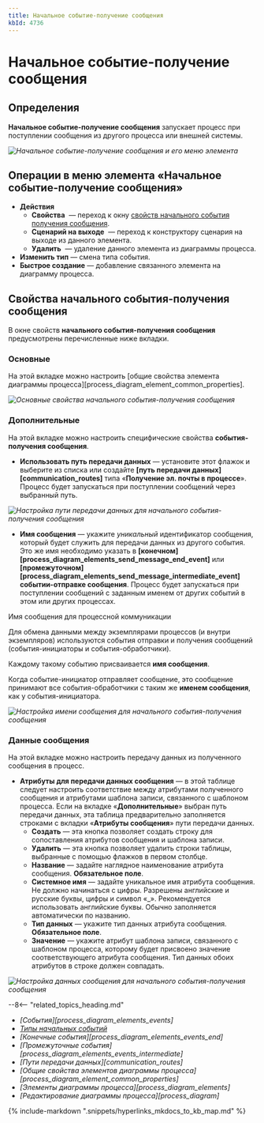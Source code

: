 ```yaml
---
title: Начальное событие-получение сообщения
kbId: 4736
---
```


# Начальное событие-получение сообщения

## Определения

**Начальное событие-получение сообщения** запускает процесс при поступлении сообщения из другого процесса или внешней системы.

_![Начальное событие-получение сообщения и его меню элемента](/platform/v5.0/business_apps/diagrams/process_diagram/process_diagram_elements/events/start/img/receive_message_start_event.png)_

## Операции в меню элемента «Начальное событие-получение сообщения»

- **Действия**
  - **Свойства** *‌* — переход к окну [свойств начального события получения сообщения](#свойства-начального-события-получения-сообщения).
  - **Сценарий на выходе** *‌* — переход к конструктору сценария на выходе из данного элемента.
  - **Удалить** *‌* — удаление данного элемента из диаграммы процесса.
- **Изменить тип** — смена типа события.
- **Быстрое создание** — добавление связанного элемента на диаграмму процесса.

## Свойства начального события-получения сообщения

В окне свойств **начального события-получения сообщения** предусмотрены перечисленные ниже вкладки.

### Основные

На этой вкладке можно настроить [общие свойства элемента диаграммы процесса][process_diagram_element_common_properties].

_![Основные свойства начального события-получения сообщения](/platform/v5.0/business_apps/diagrams/process_diagram/process_diagram_elements/events/start/img/receive_message_start_event_general_properties.png)_

### Дополнительные

На этой вкладке можно настроить специфические свойства **события-получения сообщения**.

- **Использовать путь передачи данных** — установите этот флажок и выберите из списка или создайте **[путь передачи данных][communication_routes]** типа «**Получение эл. почты в процессе**». Процесс будет запускаться при поступлении сообщений через выбранный путь.

_![Настройка пути передачи данных для начального события-получения сообщения](/platform/v5.0/business_apps/diagrams/process_diagram/process_diagram_elements/events/start/img/receive_message_start_event_advanced_use_communication_route.png)_

- **Имя сообщения** — укажите *уникальный* идентификатор сообщения, который будет служить для передачи данных из другого события. Это же имя необходимо указать в **[конечном][process_diagram_elements_send_message_end_event]** или **[промежуточном][process_diagram_elements_send_message_intermediate_event]** **событии-отправке сообщения**. Процесс будет запускаться при поступлении сообщений с заданным именем от других событий в этом или других процессах.

Имя сообщения для процессной коммуникации

Для обмена данными между экземплярами процессов (и внутри экземпляров) используются события отправки и получения сообщений (события-инициаторы и события-обработчики).

Каждому такому событию присваивается **имя сообщения**.

Когда событие-инициатор отправляет сообщение, это сообщение принимают все события-обработчики с таким же **именем сообщения**, как у события-инициатора.

_![Настройка имени сообщения для начального события-получения сообщения](/platform/v5.0/business_apps/diagrams/process_diagram/process_diagram_elements/events/start/img/receive_message_start_event_advanced_message_name.png)_

### Данные сообщения

На этой вкладке можно настроить передачу данных из полученного сообщения в процесс.

- **Атрибуты для передачи данных сообщения** — в этой таблице следует настроить соответствие между атрибутами полученного сообщения и атрибутами шаблона записи, связанного с шаблоном процесса. Если на вкладке «**Дополнительные**» выбран путь передачи данных, эта таблица предварительно заполняется строками с вкладки «**Атрибуты сообщения**» пути передачи данных.
  - **Создать** — эта кнопка позволяет создать строку для сопоставления атрибутов сообщения и шаблона записи.
  - **Удалить** — эта кнопка позволяет удалить строки таблицы, выбранные с помощью флажков в первом столбце.
  - **Название** — задайте наглядное наименование атрибута сообщения. **Обязательное поле**.
  - **Системное имя** — задайте уникальное имя атрибута сообщения.
    Не должно начинаться с цифры. Разрешены английские и русские буквы, цифры и символ «\_». Рекомендуется использовать английские буквы.
    Обычно заполняется автоматически по названию.
  - **Тип данных** — укажите тип данных атрибута сообщения. **Обязательное поле**.
  - **Значение** — укажите атрибут шаблона записи, связанного с шаблоном процесса, которому будет присвоено значение соответствующего атрибута сообщения. Тип данных обоих атрибутов в строке должен совпадать.

_![Настройка данных сообщения для начального события-получения сообщения](/platform/v5.0/business_apps/diagrams/process_diagram/process_diagram_elements/events/start/img/receive_message_start_event_message_data.png)_

--8<-- "related_topics_heading.md"

- *[События][process_diagram_elements_events]*
- *[Типы начальных событий](index.html#типы-начальных-событий)*
- *[Конечные события][process_diagram_elements_events_end]*
- *[Промежуточные события][process_diagram_elements_events_intermediate]*
- *[Пути передачи данных][communication_routes]*
- *[Общие свойства элементов диаграммы процесса][process_diagram_element_common_properties]*
- *[Элементы диаграммы процесса][process_diagram_elements]*
- *[Редактирование диаграммы процесса][process_diagram]*

{% include-markdown ".snippets/hyperlinks_mkdocs_to_kb_map.md" %}
